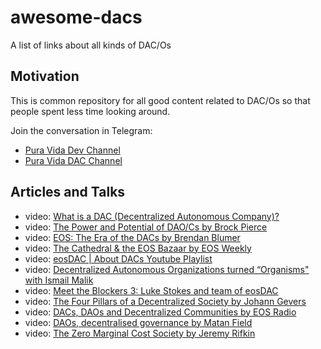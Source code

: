 # awesome-dacs

A list of links about all kinds of DAC/Os

## Motivation

This is common repository for all good content related to DAC/Os so that people spent less time looking around.

 Join the conversation in Telegram:
 - [Pura Vida Dev Channel](https://t.me/puravidadev)
 - [Pura Vida DAC Channel](https://t.me/puravidadac)


## Articles and Talks

- video: [What is a DAC (Decentralized Autonomous Company)?](https://www.youtube.com/watch?v=QG-CcbtwKKU)
- video: [The Power and Potential of DAO/Cs by Brock Pierce](https://www.youtube.com/watch?v=Wf5gfjMfiHA)
- video: [EOS: The Era of the DACs by Brendan Blumer](https://www.youtube.com/watch?v=ClJSLwoBtCc)
- video: [The Cathedral & the EOS Bazaar by EOS Weekly](https://www.youtube.com/watch?v=kTjF0-Edxw8)
- video: [eosDAC | About DACs Youtube Playlist](https://www.youtube.com/playlist?list=PLYkGdIbjAmeT1pD77FOceUEhyJuzcJSLJ)
- video: [Decentralized Autonomous Organizations turned “Organisms" with Ismail Malik](https://www.youtube.com/watch?v=w241QomT73I)
- video: [Meet the Blockers 3: Luke Stokes and team of eosDAC](https://www.youtube.com/watch?v=6ddfqWFUaTM)
- video: [The Four Pillars of a Decentralized Society by Johann Gevers](https://www.youtube.com/watch?v=8oeiOeDq_Nc)
- video: [DACs, DAOs and Decentralized Communities by EOS Radio](https://www.youtube.com/watch?v=-RzWkdp1AFw)
- video: [DAOs, decentralised governance by Matan Field](https://www.youtube.com/watch?v=7RMY5ECJqKQ)
- video: [The Zero Marginal Cost Society by Jeremy Rifkin](https://www.youtube.com/watch?v=5-iDUcETjvo)
